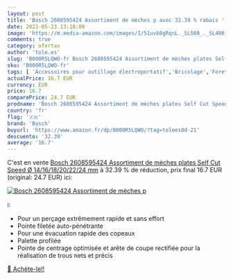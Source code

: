 ```yaml
---
layout: post
title: 'Bosch 2608595424 Assortiment de mèches p avec 32.39 % rabais '
date: 2021-05-23 13:18:08
image: 'https://m.media-amazon.com/images/I/51uvb8gRqnL._SL500_._SL400_.jpg'
comments: true
category: ofertas
author: 'tole.es'
slug: 'B000R5LQWO-fr Bosch 2608595424 Assortiment de mèches plates Self Cut...'
sku: 'B000R5LQWO-fr'
tags: [ 'Accessoires pour outillage électroportatif','Bricolage','Forets','Mèches plates','Outillage à main et électroportatif','bosch', ]
actualPrice: 16.7 EUR
currency: EUR
price: 16.7
comparePrice: 24.7 EUR
prodname: 'Bosch 2608595424 Assortiment de mèches plates Self Cut Speed Ø 14/16/18/20/22/24 mm'
country: 'fr'
flag: '🇫🇷'
brand: 'Bosch'
buyurl: 'https://www.amazon.fr/dp/B000R5LQWO/?tag=tolees0d-21'
descuento: '32.39'
average: '16.7'
---
```


C'est en vente [Bosch 2608595424 Assortiment de mèches plates Self Cut Speed Ø 14/16/18/20/22/24 mm](https://www.amazon.fr/dp/B000R5LQWO/?tag=tolees0d-21)  à  32.39 % de réduction, prix final  16.7 EUR (original: 24.7 EUR) ici:

[![Bosch 2608595424 Assortiment de mèches p](https://m.media-amazon.com/images/I/51uvb8gRqnL._SL500_._SL400_.jpg)](https://www.amazon.fr/dp/B000R5LQWO/?tag=tolees0d-21)

ℹ️:

- Pour un perçage extrêmement rapide et sans effort
- Pointe filetée auto-pénétrante
- Pour une évacuation rapide des copeaux
- Palette profilée
- Pointe de centrage optimisée et arête de coupe rectifiée pour la réalisation de trous nets et précis

[🛒 Achète-le!!](https://www.amazon.fr/dp/B000R5LQWO/?tag=tolees0d-21)
